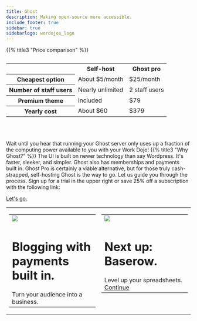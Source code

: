 ```yaml
---
title: Ghost
description: Making open-source more accessible.
include_footer: true
sidebar: true
sidebarlogo: wordojos_logo
---
```


{{% title3 "Price comparison" %}}
<table>
    <caption></caption>
    <tr>
        <td> </td>
        <th scope="col" class="heman">Self-host</th>
        <th scope="col" class="skeletor">Ghost pro</th>
    </tr>
    <tr>
        <th scope="row">Cheapest option</th>
        <td>About $5/month</td>
        <td>$25/month</td>
    </tr>
    <tr>
        <th scope="row">Number of staff users</th>
        <td>Nearly unlimited</td>
        <td>2 staff users</td>
    </tr>
    <tr>
        <th scope="row">Premium theme</th>
        <td>Included</td>
        <td>$79</td>
    </tr>
    <tr>
        <th scope="row">Yearly cost</th>
        <td>About $60</td>
        <td>$379</td>
    </tr>
</table>

<br><br>


Wait until you hear that running your Ghost server only uses up a fraction of the computing power available to you with your Work Dojo!
{{% title3 "Why Ghost?" %}}
The UI is built on newer technology than say Wordpress.  It's faster, sleeker, and simpler.  Ghost also has memberships and payments built in.  Ghost Pro is certainly a viable alternative, but for those truly cash-strapped, self-hosting Ghost is the way to go.  Let us guide you through the process.  Sign up for a trial in the upper right or save 25% off a subscription with the following link:

 <a href="https://blog.workdojos.com/getadojo">Let's go.</a> 

 
<table border="0" cellpadding="0" cellspacing="0" width="600" id="templateColumns">
    <tr>
        <td align="center" valign="top" width="50%" class="templateColumnContainer">
            <table border="0" cellpadding="10" cellspacing="0" width="100%">
                <tr>
                    <td class="leftColumnContent">
                      <a href="https://ghost.org">  
                        <img src="https://workmates.live/wp-content/uploads/2022/11/ghost-black-logo.png" class="columnImage" />
                    </td>
                </tr>
                <tr>
                    <td valign="top" class="leftColumnContent">
                        <h1>Blogging with payments built in.</h1>
                       Turn your audience into a business. 
                    </td>
                </tr>
            </table>
        </td>
        <td align="center" valign="top" width="50%" class="templateColumnContainer">
            <table border="0" cellpadding="10" cellspacing="0" width="100%">
                <tr>
                    <td class="rightColumnContent">
                      <a href="https://workdojos.com/baserow">
                        <img src="https://workmates.live/wp-content/uploads/2022/11/baserow-logo.jpg" class="columnImage" />
                    </td>
                </tr>
                <tr>
                    <td valign="top" class="rightColumnContent">
                        <h1>Next up:  Baserow.</h1>
                        Level up your spreadsheets.
                             <a href="https://workdojos.com/baserow">Continue</a> 
                    </td>
                </tr>
            </table>
        </td>
    </tr>
</table>


